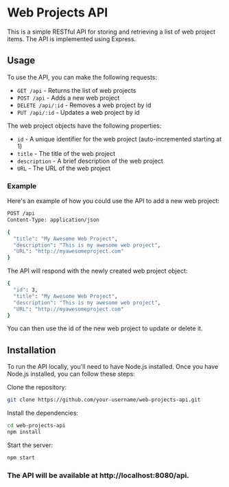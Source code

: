 # Web Projects API

This is a simple RESTful API for storing and retrieving a list of web project items. The API is implemented using Express.

## Usage

To use the API, you can make the following requests:

- `GET /api` - Returns the list of web projects
- `POST /api` - Adds a new web project
- `DELETE /api/:id` - Removes a web project by id
- `PUT /api/:id` - Updates a web project by id

The web project objects have the following properties:

- `id` - A unique identifier for the web project (auto-incremented starting at 1)
- `title` - The title of the web project
- `description` - A brief description of the web project
- `URL` - The URL of the web project

### Example

Here's an example of how you could use the API to add a new web project:

```bash
POST /api
Content-Type: application/json

{
  "title": "My Awesome Web Project",
  "description": "This is my awesome web project",
  "URL": "http://myawesomeproject.com"
}
```
The API will respond with the newly created web project object:


```bash
{
  "id": 3,
  "title": "My Awesome Web Project",
  "description": "This is my awesome web project",
  "URL": "http://myawesomeproject.com"
}
```
You can then use the id of the new web project to update or delete it.

## Installation
To run the API locally, you'll need to have Node.js installed. Once you have Node.js installed, you can follow these steps:

Clone the repository:

```bash
git clone https://github.com/your-username/web-projects-api.git
```
Install the dependencies:

```bash
cd web-projects-api
npm install
```
Start the server:

```bash
npm start
```
### The API will be available at http://localhost:8080/api.
